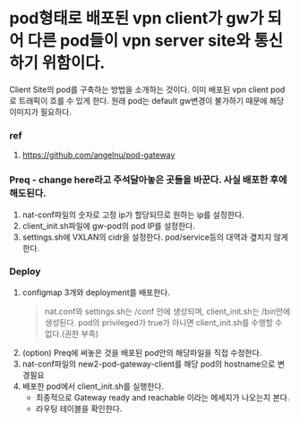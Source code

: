 # pod형태로 배포된 vpn client가 gw가 되어 다른 pod들이 vpn server site와 통신하기 위함이다.
Client Site의 pod를 구축하는 방법을 소개하는 것이다.
이미 배포된 vpn client pod로 트래픽이 흐를 수 있게 한다.
원래 pod는 default gw변경이 불가하기 때문에 해당 이미지가 필요하다.

### ref
1. https://github.com/angelnu/pod-gateway

### Preq - change here라고 주석달아놓은 곳들을 바꾼다. 사실 배포한 후에 해도된다.
1. nat-conf파일의 숫자로 고정 ip가 할당되므로 원하는 ip를 설정한다.
2. client_init.sh파일에 gw-pod의 pod IP를 설정한다.
3. settings.sh에 VXLAN의 cidr을 설정한다. pod/service등의 대역과 곂치지 않게 한다.

### Deploy
1. configmap 3개와 deployment를 배포한다.
    > nat.conf와 settings.sh는 /conf 안에 생성되며, client_init.sh는 /bin안에 생성된다.
    > pod의 privileged가 true가 아니면 client_init.sh를 수행할 수 없다.(권한 부족)
2. (option) Preq에 써놓은 것을 배포된 pod안의 해당파일을 직접 수정한다.
3. nat-conf파일의 new2-pod-gateway-client를 해당 pod의 hostname으로 변경필요
4. 배포한 pod에서 client_init.sh를 실행한다.
    - 최종적으로 Gateway ready and reachable 이라는 메세지가 나오는지 본다.
    - 라우팅 테이블을 확인한다.
